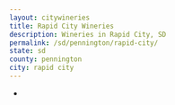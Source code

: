 ```yaml
---
layout: citywineries
title: Rapid City Wineries
description: Wineries in Rapid City, SD
permalink: /sd/pennington/rapid-city/
state: sd
county: pennington
city: rapid city
---
```

-
